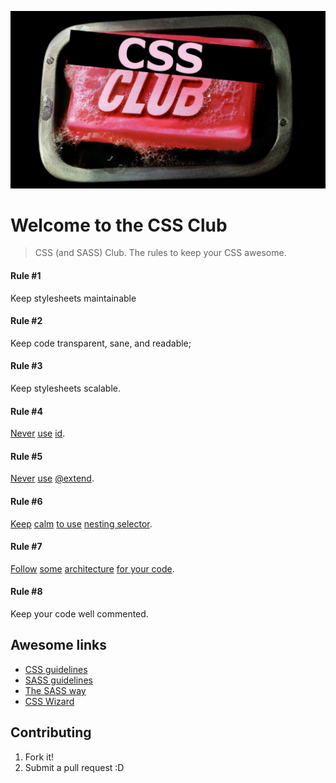 ![CSS Club](images/css-club.jpg)

# Welcome to the CSS Club
> CSS (and SASS) Club. The rules to keep your CSS awesome.


#### Rule #1
Keep stylesheets maintainable

#### Rule #2
Keep code transparent, sane, and readable;

#### Rule #3
Keep stylesheets scalable.

#### Rule #4
[Never][1] [use][1] [id][3].

#### Rule #5
[Never][4] [use][5] [@extend][6].

#### Rule #6
[Keep][7] [calm][8] [to use][9] [nesting selector][10].

#### Rule #7
[Follow][11] [some][12] [architecture][13] [for your code][14].

#### Rule #8
Keep your code well commented.

## Awesome links
- [CSS guidelines](http://cssguidelin.es/)
- [SASS guidelines](http://sass-guidelin.es/)
- [The SASS way](http://thesassway.com/)
- [CSS Wizard](http://csswizardry.com/)

## Contributing

1. Fork it!
2. Submit a pull request :D

[1]: http://csswizardry.com/2011/09/when-using-ids-can-be-a-pain-in-the-class/
[2]: http://screwlewse.com/2010/07/dont-use-id-selectors-in-css/
[3]: http://cssguidelin.es/#ids-in-css
[4]: http://www.sitepoint.com/avoid-sass-extend/
[5]: http://www.sitepoint.com/sass-extend-nobody-told-you/
[6]: http://pressupinc.com/blog/2014/11/dont-overextend-yourself-in-sass/
[7]: http://thesassway.com/intermediate/avoid-nested-selectors-for-more-modular-css
[8]: http://sass-guidelin.es/#selector-nesting
[9]: http://thesassway.com/beginner/the-inception-rule
[10]: http://www.sitepoint.com/beware-selector-nesting-sass/
[11]: https://github.com/rstacruz/rscss
[12]: http://www.smashingmagazine.com/2011/12/12/an-introduction-to-object-oriented-css-oocss
[13]: https://smacss.com/
[14]: http://bradfrost.com/blog/post/atomic-web-design/

